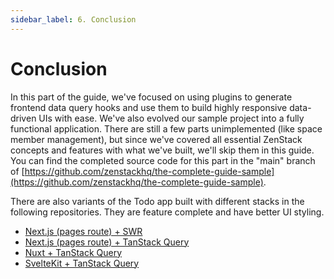 ```yaml
---
sidebar_label: 6. Conclusion
---
```


# Conclusion

In this part of the guide, we've focused on using plugins to generate frontend data query hooks and use them to build highly responsive data-driven UIs with ease. We've also evolved our sample project into a fully functional application. There are still a few parts unimplemented (like space member management), but since we've covered all essential ZenStack concepts and features with what we've built, we'll skip them in this guide. You can find the completed source code for this part in the "main" branch of [https://github.com/zenstackhq/the-complete-guide-sample](https://github.com/zenstackhq/the-complete-guide-sample).

There are also variants of the Todo app built with different stacks in the following repositories. They are feature complete and have better UI styling.

- [Next.js (pages route) + SWR](https://github.com/zenstackhq/sample-todo-nextjs)
- [Next.js (pages route) + TanStack Query](https://github.com/zenstackhq/sample-todo-nextjs-tanstack)
- [Nuxt + TanStack Query](https://github.com/zenstackhq/sample-todo-nuxt)
- [SvelteKit + TanStack Query](https://github.com/zenstackhq/sample-todo-sveltekit)
